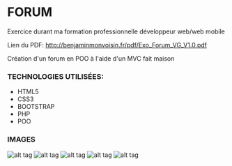 # FORUM
Exercice durant ma formation professionnelle développeur web/web mobile

Lien du PDF: http://benjaminmonvoisin.fr/pdf/Exo_Forum_VG_V1.0.pdf

Création d'un forum en POO à l'aide d'un MVC fait maison

### TECHNOLOGIES UTILISÉES:

* HTML5
* CSS3
* BOOTSTRAP
* PHP
* POO

### IMAGES

![alt tag](https://user-images.githubusercontent.com/74532134/101774810-e3003080-3aee-11eb-8db1-dda5ee544be8.png)
![alt tag](https://user-images.githubusercontent.com/74532134/101774837-eabfd500-3aee-11eb-8cac-bd1d3b35a18a.png)
![alt tag](https://user-images.githubusercontent.com/74532134/101774862-f3181000-3aee-11eb-8077-320cb34e4840.png)
![alt tag](https://user-images.githubusercontent.com/74532134/101774871-f7dcc400-3aee-11eb-9f4a-f76116c4e05f.png)
![alt tag](https://user-images.githubusercontent.com/74532134/101774878-fad7b480-3aee-11eb-90a2-fae0a03c188d.png)



